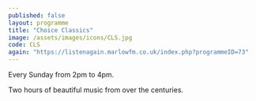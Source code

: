 ```yaml
---
published: false
layout: programme
title: "Choice Classics"
image: /assets/images/icons/CLS.jpg
code: CLS
again: "https://listenagain.marlowfm.co.uk/index.php?programmeID=73"
---
```

Every Sunday from 2pm to 4pm. 

Two hours of beautiful music from over the centuries. 
